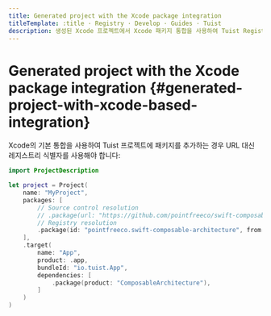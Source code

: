 ```yaml
---
title: Generated project with the Xcode package integration
titleTemplate: :title · Registry · Develop · Guides · Tuist
description: 생성된 Xcode 프로젝트에서 Xcode 패키지 통합을 사용하여 Tuist Registry를 사용하는 방법을 배워봅니다.
---
```


# Generated project with the Xcode package integration {#generated-project-with-xcode-based-integration}

<LocalizedLink href="/guides/develop/projects/dependencies#xcodes-default-integration">Xcode의 기본 통합</LocalizedLink>을 사용하여 Tuist 프로젝트에 패키지를 추가하는 경우 URL 대신 레지스트리 식별자를 사용해야 합니다:

```swift
import ProjectDescription

let project = Project(
    name: "MyProject",
    packages: [
        // Source control resolution
        // .package(url: "https://github.com/pointfreeco/swift-composable-architecture", from: "0.1.0")
        // Registry resolution
        .package(id: "pointfreeco.swift-composable-architecture", from: "0.1.0")
    ],
    .target(
        name: "App",
        product: .app,
        bundleId: "io.tuist.App",
        dependencies: [
            .package(product: "ComposableArchitecture"),
        ]
    )
)
```
